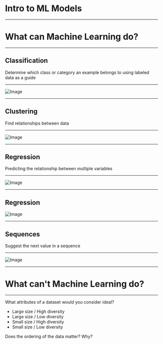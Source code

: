 # Intro to ML Models

<!--
- Model Types
- Problem Posing Learning

Background content for the slides:
https://developers.google.com/machine-learning/amli-content/what-is-ml/what-can-ml-do
-->

---

# What **can** Machine Learning do?

<!--
Start by asking students for suggestions of ML tasks and applications of them in everyday life. Ask which models they may know about.

Go through the next slides (up to slide 13) fairly quickly, which are closer looks at examples of machine learning problems and applications.

Then come back to this slide and split the class into groups of 3-4. Give a set of cards from the Intro to ML Models [GE] activity to each group with instructions. For advanced groups, give an extra challenge to think of examples of what ML *cannot* do. 

Spend ~10 minutes discussing. Once they finish, go back through the slides for each model type. Ask each group to give a brief explanation of the model in their own words, then list each task and their associated apps. Other groups compare their results and raise their hand if they have anything different. Let them discuss and figure out without help which answer is correct.

Highlight the importance of explaining their reasoning and coming to a conclusion as a group!
-->

---

## Classification
Determine which class or category an example belongs to using labeled data as a guide

<!--
Classification systems determine which class or category an example belongs to. They can distinguish between two or more classes. These classes are defined based on your goals for the machine learning system.

For example, to answer the question, "Is this a lion?", you would choose the classes "yes" and "no" (the problem of choosing between two classes is also called “binary classification”). To answer the question, "What type of cat is this?", you might choose the classes "lion," "tiger," and "kitten." 
-->

---

![Image](https://file.io/FbhXet)

<!--
This animation shows, mathematically, what a binary classification system is trying to do: given data points from two classes (blue and red), learn some mathematical function that can separate the two classes and predict which class a new data point is in.

The system can predict which class to apply to new data after training on existing data labeled with the correct class. 

Quick discussion: What are some other examples of a classification system that you can think of?
(very open ended, possible ex):
who is speaking right now?
identify objects in images
label emails as spam
-->

---

## Clustering
Find relationships between data

<!--
Clustering looks for similar examples in a dataset. It is an example of unsupervised machine learning, or a system that does not require correct labels provided to learn. Instead, in the process of clustering, a machine learning system defines categories and places examples into each category by quantifying how closely examples are related to one another.

Clustering differs from classification because the categories are not defined by you. Clustering systems propose their own categories based on patterns found in the examples. 
-->

---

![Image](https://file.io/Km078M)

<!--
For example, let’s say the child from the zoo wants to organize a photo albums of many pictures from the zoo. They don’t know a lot about animals, but they do notice that some are very small (reptiles, birds), some are medium sized (monkeys, seals) and some are very big (elephants, tigers). They might sort the pictures into three groups based on size. 

Clustering systems similarly attempt to find “clusters” of similar data examples.

Quick discussion: What are other examples of clustering you can think of? What features might a clustering system use to create clusters?
(many possible answers, ex):
suggesting similar videos
grouping many examples of soft drinks from around the world
-->

---

## Regression
Predicting the relationship between multiple variables

<!--
Regression predicts the relationship between two or more variables. If you were interested in predicting the price of a house, you might look for patterns in location, square footage, or number of bedrooms. While classification involves a discrete / categorical value to predict, regression involves a continuous value to predict.
-->

---

![Image](https://file.io/eXHrFC)

<!--
This graphic shows one simple type of regression, which tries to find the best-fitting line for some data points, then makes predictions based on that line.
-->

---

## Regression
![Image](https://file.io/xWBcE4)

<!--
Regression may also discover a more complicated pattern, such as this sine-like pattern of sea surface temperature every year.

Quick discussion: What are other examples of regression? What features might be useful for that regression system?
ex:
estimate arrival time based on traffic and distance
predict crop yield based on weather, time of year
-->

--- 

## Sequences
Suggest the next value in a sequence

<!--
Finally, sequence prediction suggests what might come next, based on previous examples.
-->

---

![Image](https://file.io/YmjtJT)

<!--
Autocomplete is an example of a sequence prediction: predicting what word is most likely to be entered after typing part of a phrase.

Quick discussion: what are some other examples of sequence predictions?
ex:
translations based on context
password strength (how predictable is the next letter from the previous ones)
-->

---

# What **can't** Machine Learning do?

<!--
Machine learning is *not* magic, and ML is not a good fit for all problems. The principles underlying machine learning are not new but are possible today because of the amount of available public data and processing power. 

See if any groups thought of examples of what ML can’t do, or ask for examples of things you don’t need ML for.

There are problems for which ML is not a good or viable solution (for example, if you don’t have enough data or not enough diversity, ie, the data is so biased that you can’t generalize), and there are problems that ML actually cannot solve.

Good ML problems:
have a clear use case, 
reflect developers' solid understanding of the problem, 
use lots of historical data, 
and require decisions, not just predictions.

Some examples of current limitations of ML (from https://www.quora.com/What-can-machine-learning-do-and-cant-do):
an ML system cannot infer a context-free grammar that generates the strings in a language. In other words, an ML system can’t achieve true understanding of the grammar that generates a language the same way a human can
Similar to statistics or data science approaches, ML cannot be used to show cause-effect relationships 
-->

---

What attributes of a dataset would you consider ideal?

* Large size / High diversity
* Large size / Low diversity
* Small size / High diversity
* Small size / Low diversity

Does the ordering of the data matter? Why?

<!--
One important consideration is the quality of data -- machine learning models are only as good as the examples used to train them. 

Discuss: what attributes of a dataset would be ideal? (Correct answer is Large size / High diversity: A large number of examples that cover a variety of use cases is essential for a machine learning system to understand the underlying patterns in the data. A model trained on this type of dataset is more likely to perform well on new data.)

Even if you have a lot of data, if it does not cover a variety of examples, a model will have lower confidence for new data underrepresented in the training examples.
A small dataset with lots of variety makes it challenging to find patterns in the data. The predictions will lack the confidence a larger dataset provides. And if your dataset is small without much variation, you may not even need machine learning.

Discuss: Does ordering of the data matter? (Answer: Kind of)

Ordering of the data matters when you might have groups of highly correlated examples. For example, if you feed your ML system all pictures of lions, then all pictures of tigers, and so on, it may not be able to learn general patterns as well. It’s extremely important to shuffle the training data to avoid such groupings (though as long as you shuffle, the exact ordering after the shuffle does not matter).
-->
